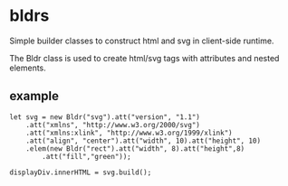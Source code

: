 # bldrs

Simple builder classes to construct html and svg in client-side runtime.

The Bldr class is used to create html/svg tags with attributes and nested elements. 
## example

```{javascript}
let svg = new Bldr("svg").att("version", "1.1")
	.att("xmlns", "http://www.w3.org/2000/svg")
	.att("xmlns:xlink", "http://www.w3.org/1999/xlink")
	.att("align", "center").att("width", 10).att("height", 10)
	.elem(new Bldr("rect").att("width", 8).att("height",8)
		.att("fill","green"));

displayDiv.innerHTML = svg.build();
```
